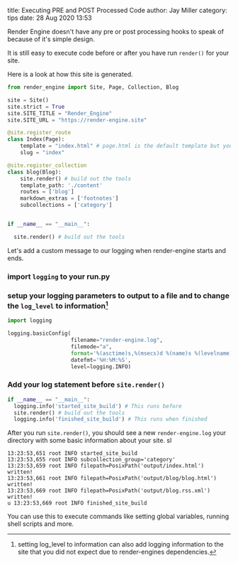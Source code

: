 title: Executing PRE and POST Processed Code
author: Jay Miller
category: tips
date: 28 Aug 2020 13:53

Render Engine doesn't have any pre or post processing hooks to speak of because
of it's simple design.

It is still easy to execute code before or after you have run `render()` for
your site.

Here is a look at how this site is generated.

```python
from render_engine import Site, Page, Collection, Blog

site = Site()
site.strict = True
site.SITE_TITLE = "Render_Engine"
site.SITE_URL = "https://render-engine.site"

@site.register_route
class Index(Page):
    template = "index.html" # page.html is the default template but you can make a custom template
    slug = "index"

@site.register_collection
class blog(Blog):
    site.render() # build out the tools
    template_path: './content'
    routes = ['blog']
    markdown_extras = ['footnotes']
    subcollections = ['category']


if __name__ == "__main__":

  site.render() # build out the tools

```

Let's add a custom message to our logging when render-engine
starts and ends.

###  import `logging` to your run.py
### setup your logging parameters to output to a file and to change the `log_level` to information[^1]

```python
import logging

logging.basicConfig(
                    filename="render-engine.log",
                    filemode="a",
                    format='%(asctime)s,%(msecs)d %(name)s %(levelname)s %(message)s',
                    datefmt='%H:%M:%S',
                    level=logging.INFO)

```

### Add your log statement before `site.render()`

```python
if __name__ == "__main__":
  logging.info('started_site_build') # This runs before
  site.render() # build out the tools
  logging.info('finished_site_build') # This runs when finished
```

After you run `site.render()`, you should see a new `render-engine.log` your
directory with some basic information about your site. 
sl

```
13:23:53,651 root INFO started_site_build
13:23:53,655 root INFO subcollection_group='category'
13:23:53,659 root INFO filepath=PosixPath('output/index.html') written!
13:23:53,661 root INFO filepath=PosixPath('output/blog/blog.html') written!
13:23:53,669 root INFO filepath=PosixPath('output/blog.rss.xml') written!
u 13:23:53,669 root INFO finished_site_build
```

You can use this to execute commands like setting global variables, running
shell scripts and more.

  [^1]: setting log_level to information can also add logging information to the site that you did not expect due to render-engines dependencies.
